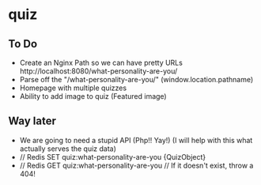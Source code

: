 # quiz

## To Do
- Create an Nginx Path so we can have pretty URLs http://localhost:8080/what-personality-are-you/
- Parse off the "/what-personality-are-you/" (window.location.pathname)
- Homepage with multiple quizzes
- Ability to add image to quiz (Featured image)





## Way later
- We are going to need a stupid API (Php!!  Yay!) (I will help with this what actually serves the quiz data)
- // Redis SET quiz:what-personality-are-you {QuizObject}
- // Redis GET quiz:what-personality-are-you // If it doesn't exist, throw a 404!